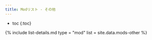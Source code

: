 ```yaml
---
title: Modリスト - その他
---
```


- toc
{:toc}

{% include list-details.md
  type = "mod"
  list = site.data.mods-other
%}
